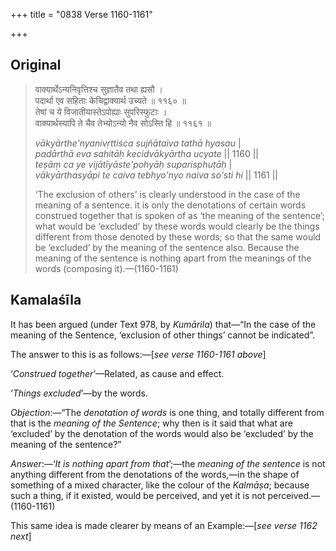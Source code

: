 +++
title = "0838 Verse 1160-1161"

+++
## Original 
>
> वाक्यार्थेऽन्यनिवृत्तिश्च सुज्ञातैव तथा ह्यसौ ।  
> पदार्था एव सहिताः केचिद्वाक्यार्थ उच्यते ॥ ११६० ॥  
> तेषां च ये विजातीयास्तेऽपोह्याः सुपरिस्फुटाः ।  
> वाक्यार्थस्यापि ते चैव तेभ्योऽन्यो नैव सोऽस्ति हि ॥ ११६१ ॥ 
>
> *vākyārthe'nyanivṛttiśca sujñātaiva tathā hyasau* \|  
> *padārthā eva sahitāḥ kecidvākyārtha ucyate* \|\| 1160 \|\|  
> *teṣāṃ ca ye vijātīyāste'pohyāḥ suparisphuṭāḥ* \|  
> *vākyārthasyāpi te caiva tebhyo'nyo naiva so'sti hi* \|\| 1161 \|\| 
>
> ‘The exclusion of others’ is clearly understood in the case of the meaning of a sentence. it is only the denotations of certain words construed together that is spoken of as ‘the meaning of the sentence’; what would be ‘excluded’ by these words would clearly be the things different from those denoted by these words; so that the same would be ‘excluded’ by the meaning of the sentence also. Because the meaning of the sentence is nothing apart from the meanings of the words (composing it).—(1160-1161)



## Kamalaśīla

It has been argued (under Text 978, by *Kumārila*) that—“In the case of the meaning of the Sentence, ‘exclusion of other things’ cannot be indicated”.

The answer to this is as follows:—[*see verse 1160-1161 above*]

‘*Construed together*’—Related, as cause and effect.

‘*Things excluded*’—by the words.

*Objection*:—“The *denotation of words* is one thing, and totally different from that is the *meaning of the Sentence*; why then is it said that what are ‘excluded’ by the denotation of the words would also be ‘excluded’ by the meaning of the sentence?”

*Answer*:—‘*It is nothing apart from that*’;—the *meaning of the sentence* is not anything different from the denotations of the words,—in the shape of something of a mixed character, like the colour of the *Kalmāṣa*; because such a thing, if it existed, would be perceived, and yet it is not perceived.—(1160-1161)

This same idea is made clearer by means of an Example:—[*see verse 1162 next*]


